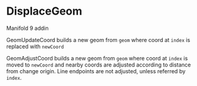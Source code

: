 # DisplaceGeom
 Manifold 9 addin


GeomUpdateCoord builds a new geom from `geom` where coord at `index` is replaced with `newCoord`

GeomAdjustCoord builds a new geom from `geom` where coord at `index` is moved to `newCoord` and nearby coords are adjusted according to distance from change origin. 
Line endpoints are not adjusted, unless referred by `index`.

